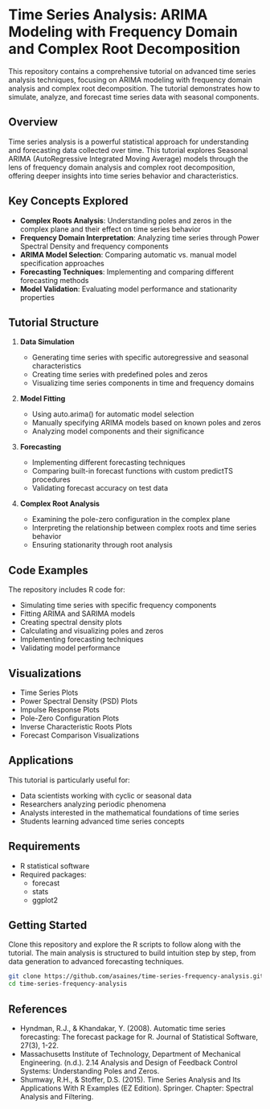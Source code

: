 # Time Series Analysis: ARIMA Modeling with Frequency Domain and Complex Root Decomposition

This repository contains a comprehensive tutorial on advanced time series analysis techniques, focusing on ARIMA modeling with frequency domain analysis and complex root decomposition. The tutorial demonstrates how to simulate, analyze, and forecast time series data with seasonal components.

## Overview

Time series analysis is a powerful statistical approach for understanding and forecasting data collected over time. This tutorial explores Seasonal ARIMA (AutoRegressive Integrated Moving Average) models through the lens of frequency domain analysis and complex root decomposition, offering deeper insights into time series behavior and characteristics.

## Key Concepts Explored

- **Complex Roots Analysis**: Understanding poles and zeros in the complex plane and their effect on time series behavior
- **Frequency Domain Interpretation**: Analyzing time series through Power Spectral Density and frequency components
- **ARIMA Model Selection**: Comparing automatic vs. manual model specification approaches
- **Forecasting Techniques**: Implementing and comparing different forecasting methods
- **Model Validation**: Evaluating model performance and stationarity properties

## Tutorial Structure

1. **Data Simulation**
   - Generating time series with specific autoregressive and seasonal characteristics
   - Creating time series with predefined poles and zeros
   - Visualizing time series components in time and frequency domains

2. **Model Fitting**
   - Using auto.arima() for automatic model selection
   - Manually specifying ARIMA models based on known poles and zeros
   - Analyzing model components and their significance

3. **Forecasting**
   - Implementing different forecasting techniques
   - Comparing built-in forecast functions with custom predictTS procedures
   - Validating forecast accuracy on test data

4. **Complex Root Analysis**
   - Examining the pole-zero configuration in the complex plane
   - Interpreting the relationship between complex roots and time series behavior
   - Ensuring stationarity through root analysis

## Code Examples

The repository includes R code for:
- Simulating time series with specific frequency components
- Fitting ARIMA and SARIMA models
- Creating spectral density plots
- Calculating and visualizing poles and zeros
- Implementing forecasting techniques
- Validating model performance

## Visualizations

- Time Series Plots
- Power Spectral Density (PSD) Plots
- Impulse Response Plots
- Pole-Zero Configuration Plots
- Inverse Characteristic Roots Plots
- Forecast Comparison Visualizations

## Applications

This tutorial is particularly useful for:
- Data scientists working with cyclic or seasonal data
- Researchers analyzing periodic phenomena
- Analysts interested in the mathematical foundations of time series
- Students learning advanced time series concepts

## Requirements

- R statistical software
- Required packages:
  - forecast
  - stats
  - ggplot2

## Getting Started

Clone this repository and explore the R scripts to follow along with the tutorial. The main analysis is structured to build intuition step by step, from data generation to advanced forecasting techniques.

```bash
git clone https://github.com/asaines/time-series-frequency-analysis.git
cd time-series-frequency-analysis
```

## References

- Hyndman, R.J., & Khandakar, Y. (2008). Automatic time series forecasting: The forecast package for R. Journal of Statistical Software, 27(3), 1-22.
- Massachusetts Institute of Technology, Department of Mechanical Engineering. (n.d.). 2.14 Analysis and Design of Feedback Control Systems: Understanding Poles and Zeros.
- Shumway, R.H., & Stoffer, D.S. (2015). Time Series Analysis and Its Applications With R Examples (EZ Edition). Springer. Chapter: Spectral Analysis and Filtering.